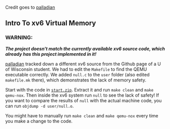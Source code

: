 Credit goes to [palladian](https://github.com/palladian1)

## Intro To xv6 Virtual Memory

### WARNING:

***The project doesn't match the currently available xv6 source code, which already has this project implemented in it!***

[palladian](https://github.com/palladian1) tracked down a different xv6 source from the Github page of a U of Wisconsin student. We had to edit the `Makefile` to find the QEMU executable correctly. We added `null.c` to the `user` folder (also edited `makefile.mk` there), which demonstrates the lack of memory safety.

Start with the code in [`start.zip`](https://github.com/spamegg1/reviews/raw/master/courses/OSTEP/ostep-projects/vm-xv6-intro/start.zip). Extract it and run `make clean` and `make qemu-nox`. Then inside the xv6 system run `null` to see the lack of safety! If you want to compare the results of `null` with the actual machine code, you can run `objdump -d user/null.o`.

You might have to manually run `make clean` and `make qemu-nox` every time you make a change to the code.